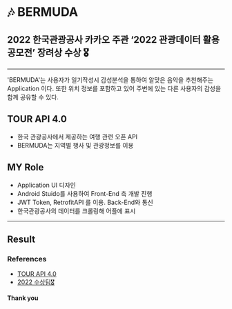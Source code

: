# 🎶 BERMUDA
## 2022 한국관광공사 카카오 주관 ‘2022 관광데이터 활용 공모전’ 장려상 수상 🎖️️

---

'BERMUDA'는 사용자가 일기작성시 감성분석을 통하여 알맞은 음악을 추천해주는 Application 이다. 또한 위치 정보를 포함하고 있어 주변에 있는 다른 사용자의 감성을 함께 공유할 수 있다.

## TOUR API 4.0

- 한국 관광공사에서 제공하는 여행 관련 오픈 API
- BERMUDA는 지역별 행사 및 관광정보를 이용

## MY Role
- Application UI 디자인
- Android Stuido를 사용하여 Front-End 측 개발 진행
- JWT Token, RetrofitAPI 를 이용. Back-End와 통신
- 한국관광공사의 데이터를 크롤링해 어플에 표시

---
## Result




### References
- [TOUR API 4.0](https://api.visitkorea.or.kr/#/)
- [2022 수상팀🎖](https://api.visitkorea.or.kr/#/cntBoardDetail?no=2/)


**Thank you**

